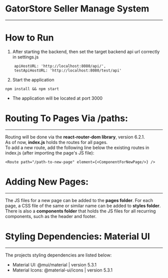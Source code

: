 # GatorStore Seller Manage System
---
# How to Run
1. After starting the backend, then set the target backend api url correctly in settings.js
```
    apiHostURL: 'http://localhost:8080/api/',
    testApiHostURL: 'http://localhost:8080/test/api'
```
2. Start the application
```
npm install && npm start
```

- The application will be located at port 3000

# Routing To Pages Via /paths:
---
Routing will be done via the **react-router-dom library**, version 6.2.1.   
As of now, **index.js** holds the routes for all pages.  
To add a new route, add the following line below the existing routes in index.js (after importing the page's JS file):
```
<Route path="/path-to-new-page" element={<ComponentForNewPage/>} />
```

# Adding New Pages:
---
The JS files for a new page can be added to the **pages folder**. For each page, a CSS file of the same or similar name can be added to **styles folder**.  
There is also a **components folder** that holds the JS files for all recurring components, such as the header and footer.

# Styling Dependencies: Material UI
---
The projects styling dependencies are listed below:
* Material UI: @mui/material   |   version 5.3.1
* Material Icons: @material-ui/icons  |   version 5.3.1

